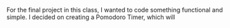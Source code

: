 For the final project in this class, I wanted to code something functional and simple. I decided on creating a Pomodoro Timer, which will 
